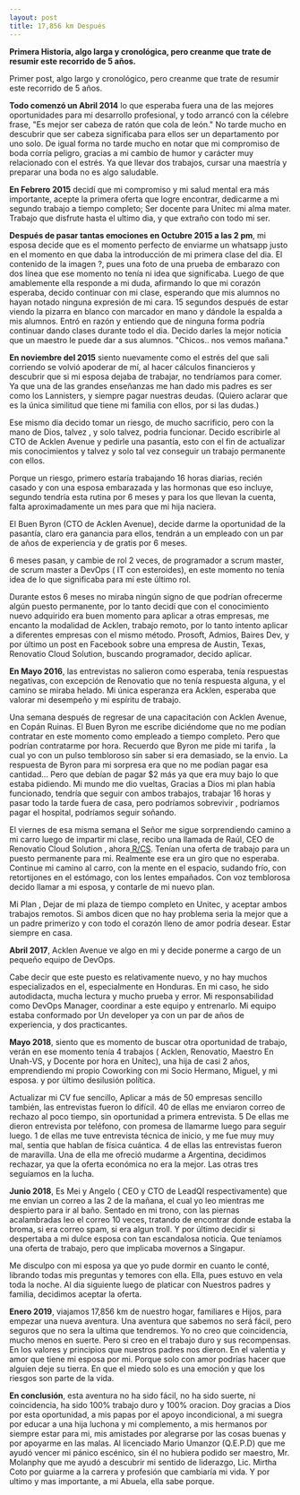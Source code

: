 ```yaml
---
layout: post
title: 17,856 km Después
---
```


**Primera Historia, algo larga y cronológica, pero creanme que trate de resumir este recorrido de 5 años.**

Primer post, algo largo y cronológico, pero creanme que trate de resumir este recorrido de 5 años.

**Todo comenzó un Abril 2014**  lo que esperaba fuera una de las mejores oportunidades para mi desarrollo profesional, y todo arrancó con la célebre frase, "Es mejor ser cabeza de ratón que cola de león." No tarde mucho en descubrir que ser cabeza significaba para ellos ser un departamento por uno solo. De igual forma no tarde mucho en notar que mi compromiso de boda corría peligro, gracias a mi cambio de humor y carácter muy relacionado con el estrés. Ya que llevar dos trabajos, cursar una maestría y preparar una boda no es algo saludable.

**En Febrero 2015** decidí que mi compromiso y mi salud mental era más importante, acepte la primera oferta que logre encontrar, dedicarme a mi segundo trabajo a tiempo completo; Ser docente para Unitec mi alma mater. Trabajo que disfrute hasta el ultimo dia, y que extraño con todo mi ser.

**Después de pasar tantas emociones en Octubre 2015 a las 2 pm**, mi esposa decide que es el momento perfecto de enviarme un whatsapp justo en el momento en que daba la introducción de mi primera clase del dia. El contenido de la imagen ?, pues una foto de una prueba de embarazo con dos línea que ese momento no tenía ni idea que significaba. Luego de que amablemente ella responde a mi duda, afirmando lo que mi corazón esperaba, decido continuar con mi clase, esperando que mis alumnos no hayan notado ninguna expresión de mi cara. 15 segundos después de estar viendo la pizarra en blanco con marcador en mano y dándole la espalda a mis alumnos. Entró en razón y entiendo que de ninguna forma podría continuar dando clases durante todo el dia. Decido darles la mejor noticia que un maestro le puede dar a sus alumnos. "Chicos.. nos vemos mañana."

**En noviembre del 2015** siento nuevamente como el estrés del que sali corriendo se volvió apoderar de mí, al hacer cálculos financieros y descubrir que si mi esposa dejaba de trabajar, no tendríamos para comer. Ya que una de las grandes enseñanzas me han dado mis padres es ser como los Lannisters, y siempre pagar nuestras deudas. (Quiero aclarar que es la única similitud que tiene mi familia con ellos, por si las dudas.)

Ese mismo dia decido tomar un riesgo, de mucho sacrificio, pero con la mano de Dios, talvez , y solo talvez, podria funcionar. Decido escribirle al CTO de Acklen Avenue y pedirle una pasantía, esto con el fin de actualizar mis conocimientos y talvez y solo tal vez conseguir un trabajo permanente con ellos.

Porque un riesgo, primero estaría trabajando 16 horas diarias, recién casado y con una esposa embarazada y las hormonas que eso incluye, segundo tendría esta rutina por 6 meses y para los que llevan la cuenta, falta aproximadamente un mes para que mi hija naciera.  

El Buen Byron (CTO de Acklen Avenue), decide darme la oportunidad de la pasantía, claro era ganancia para ellos, tendrán a un empleado con un par de años de experiencia y de gratis por 6 meses.

6 meses pasan, y cambie de rol 2 veces, de programador a scrum master, de scrum master a DevOps ( IT con esteroides), en este momento no tenía idea de lo que significaba para mí este último rol.

Durante estos 6 meses no miraba ningún signo de que podrían ofrecerme algún puesto permanente, por lo tanto decidí que con el conocimiento nuevo adquirido era buen momento para aplicar a otras empresas, me encanto la modalidad de Acklen, trabajo remoto, por lo tanto intento aplicar a diferentes empresas con el mismo método. Prosoft, Admios, Baires Dev, y por último un post en Facebook sobre una empresa de Austin, Texas, Renovatio Cloud Solution, buscando programador, decido aplicar.

**En Mayo 2016**, las entrevistas no salieron como esperaba, tenía respuestas negativas, con excepción de Renovatio que no tenía respuesta alguna, y el camino se miraba helado. Mi única esperanza era Acklen, esperaba que valorar mi desempeño y mi espíritu de trabajo.

Una semana después de regresar de una capacitación con Acklen Avenue, en Copán Ruinas. El Buen Byron me escribe diciéndome que no me podían contratar en este momento como empleado a tiempo completo. Pero que podrían contratarme por hora. Recuerdo que Byron me pide mi tarifa , la cual yo con un pulso tembloroso sin saber si era demasiado, se la envio. La respuesta de Byron para mi sorpresa era que no me podían pagar esa cantidad... Pero que debían de pagar $2 más ya que era muy bajo lo que estaba pidiendo. Mi mundo me dio vueltas, Gracias a Dios mi plan había funcionado, tendría que seguir con ambos trabajos, trabajar 16 horas y pasar todo la tarde fuera de casa, pero podríamos sobrevivir , podríamos pagar el hospital, podríamos seguir soñando.

El viernes de esa misma semana el Señor me sigue sorprendiendo camino a mi carro luego de impartir mi clase, recibo una llamada de Raúl, CEO de Renovatio Cloud Solution , ahora[ R/CS](https://www.facebook.com/renovatiocloudsolutions/?eid=ARAawHdMRLiZUHZB6G3l74k8m7pLeSon2GTUMDgKpbUC5RfDuGc-ZZb72-Y9QlgunN4_QtZv0SEeWG0i). Tenían una oferta de trabajo para un puesto permanente para mi. Realmente ese era un giro que no esperaba. Continue mi camino al carro, con la mente en el espacio, sudando frío, con retortijones en el estómago, con los lentes empañados. Con voz temblorosa decido llamar a mi esposa, y contarle de mi nuevo plan.

Mi Plan , Dejar de mi plaza de tiempo completo en Unitec, y aceptar ambos trabajos remotos. Si ambos dicen que no hay problema seria la mejor que a un padre primerizo y con todo el corazón lleno de amor podría desear. Estar siempre en casa.

**Abril 2017**, Acklen Avenue ve algo en mi y decide ponerme a cargo de un pequeño equipo de DevOps.

Cabe decir que este puesto es relativamente nuevo, y no hay muchos especializados en el, especialmente en Honduras. En mi caso, he sido autodidacta, mucha lectura y mucho prueba y error. Mi responsabilidad como DevOps Manager, coordinar a este equipo y entrenarlo. Mi equipo estaba conformado por Un developer ya con un par de años de experiencia, y dos practicantes.

**Mayo 2018**, siento que es momento de buscar otra oportunidad de trabajo, verán en ese momento tenía 4 trabajos ( Acklen, Renovatio, Maestro En Unah-VS, y Docente por hora en Unitec), una hija de casi 2 años, emprendiendo mi propio Coworking con mi Socio Hermano, Miguel, y mi esposa. y por último desilusión política.

Actualizar mi CV fue sencillo, Aplicar a más de 50 empresas sencillo también, las entrevistas fueron lo difícil. 40 de ellas me enviaron correo de rechazo al poco tiempo, sin oportunidad a primera entrevista. 5 De ellas me dieron entrevista por teléfono, con promesa de llamarme luego para seguir luego. 1 de ellas me tuve entrevista técnica de inicio, y me fue muy muy mal, sentia que hablan de física cuántica. 4 de ellas las entrevistas fueron de maravilla. Una de ella me ofreció mudarme a Argentina, decidimos rechazar, ya que la oferta económica no era la mejor. Las otras tres seguíamos en la lucha.

**Junio 2018**, Es Mei y Angelo ( CEO y  CTO de LeadQI respectivamente) que me envian un correo a las 2 de la mañana, el cual yo leo mientras me despierto para ir al baño. Sentado en mi trono, con las piernas acalambradas leo el correo 10 veces, tratando de encontrar donde estaba la broma, si era correo spam, si era algun troll. Y por último decidir si despertaba a mi dulce esposa con tan escandalosa noticia. Que teníamos una oferta de trabajo, pero que implicaba movernos a Singapur.

Me disculpo con mi esposa ya que yo pude dormir en cuanto le conté, librando todas mis preguntas y temores con ella. Ella, pues estuvo en vela toda la noche. Al dia siguiente luego de platicar con Nuestros padres y familia, decidimos aceptar la oferta.

**Enero 2019**, viajamos 17,856 km de nuestro hogar, familiares e Hijos, para empezar una nueva aventura. Una aventura que sabemos no será fácil, pero seguros que no sera la ultima que tendremos. Yo no creo que coincidencia, mucho menos en suerte. Pero si creo en el trabajo duro y sus recompensas. En los valores y principios que nuestros padres nos dieron. En el valentia y amor que tiene mi esposa por mi. Porque solo con amor podrías hacer que alguien deje su tierra. En que el miedo solo es una emoción y que los riesgos son parte de la vida.

**En conclusión**, esta aventura no ha sido fácil, no ha sido suerte, ni coincidencia, ha sido 100% trabajo duro y 100% oracion. Doy gracias a Dios por esta oportunidad, a mis papas por el apoyo incondicional, a mi suegra por educar a una hija luchona y mi complemento, a mis hermanos por siempre estar para mi, mis amistades por alegrarse por las cosas buenas y por apoyarme en las malas. Al licenciado Mario Umanzor (Q.E.P.D) que me ayudó vencer mi pánico escénico, sin él no hubiera podido ser maestro, Mr. Molanphy que me ayudó a descubrir mi sentido de liderazgo, Lic. Mirtha Coto por guiarme a la carrera y profesión que cambiaría mi vida. Y por ultimo y mas importante, a mi Abuela, ella sabe porque. 

